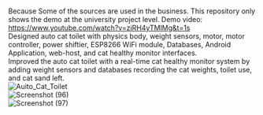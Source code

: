 <br /> Because Some of the sources are used in the business. This repository only shows the demo at the university project level. Demo video: https://www.youtube.com/watch?v=ziRH4yTMlMg&t=1s
<br /> Designed auto cat toilet with physics body, weight sensors, motor, motor controller, power shiftier, ESP8266 WiFi module, Databases, Android Application, web-host, and cat healthy monitor interfaces.
<br /> Improved the auto cat toilet with a real-time cat healthy monitor system by adding weight sensors and databases recording the cat weights, toilet use, and cat sand left.
<br />![Auito_Cat_Toilet](https://user-images.githubusercontent.com/95834784/182670546-e059f546-c029-417d-a1c2-7a2a255b6a58.jpg)
<br />![Screenshot (96)](https://user-images.githubusercontent.com/95834784/182757741-62bbfeca-1902-4ca7-8b9c-b50f60e152d8.png)
<br />![Screenshot (97)](https://user-images.githubusercontent.com/95834784/182757758-a73e8283-1868-42fc-b096-4bbc0effb7a1.png)
